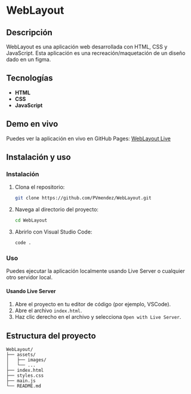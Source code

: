 # WebLayout

## Descripción

WebLayout es una aplicación web desarrollada con HTML, CSS y JavaScript. Esta aplicación es una recreación/maquetación de un diseño dado en un figma.

## Tecnologías

- **HTML**
- **CSS**
- **JavaScript**

## Demo en vivo

Puedes ver la aplicación en vivo en GitHub Pages:
[WebLayout Live](https://pvmendez.github.io/WebLayout/index.html#)

## Instalación y uso

### Instalación

1. Clona el repositorio:

    ```bash
    git clone https://github.com/PVmendez/WebLayout.git
    ```

2. Navega al directorio del proyecto:

    ```bash
    cd WebLayout
    ```

3. Abrirlo con Visual Studio Code:

    ```bash
    code .
    ```

### Uso

Puedes ejecutar la aplicación localmente usando Live Server o cualquier otro servidor local.

#### Usando Live Server

1. Abre el proyecto en tu editor de código (por ejemplo, VSCode).
2. Abre el archivo `index.html`.
3. Haz clic derecho en el archivo y selecciona `Open with Live Server`.


## Estructura del proyecto

```plaintext
WebLayout/
├── assets/
│   ├── images/
│   └── ...
├── index.html
├── styles.css
├── main.js
└── README.md